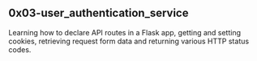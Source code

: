 ## 0x03-user_authentication_service

Learning how to declare API routes in a Flask app, getting and setting cookies, retrieving request form data and returning various HTTP status codes.
